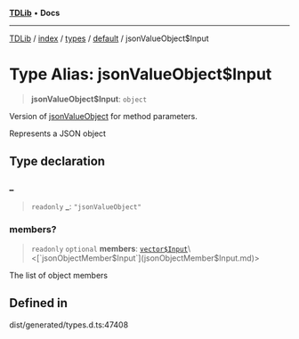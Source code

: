 [**TDLib**](../../../../../../README.md) • **Docs**

***

[TDLib](../../../../../../modules.md) / [index](../../../../../README.md) / [types](../../../README.md) / [default](../README.md) / jsonValueObject$Input

# Type Alias: jsonValueObject$Input

> **jsonValueObject$Input**: `object`

Version of [jsonValueObject](jsonValueObject.md) for method parameters.

Represents a JSON object

## Type declaration

### \_

> `readonly` **\_**: `"jsonValueObject"`

### members?

> `readonly` `optional` **members**: [`vector$Input`](vector$Input.md)\<[`jsonObjectMember$Input`](jsonObjectMember$Input.md)\>

The list of object members

## Defined in

dist/generated/types.d.ts:47408
